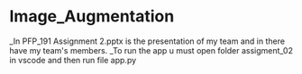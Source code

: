 # Image_Augmentation
_In PFP_191 Assignment 2.pptx is the presentation of my team and in there have my team's members.
_To run the app u must open folder assigment_02 in vscode and then run file app.py
